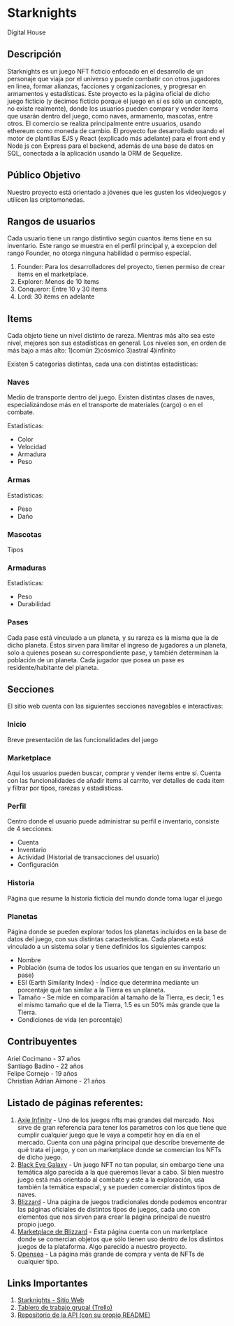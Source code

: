 # Starknights
Digital House

## Descripción
Starknights es un juego NFT ficticio enfocado en el desarrollo de un personaje que viaja por el universo y puede combatir con otros jugadores en linea, formar alianzas, facciones y organizaciones, y progresar en armamentos y estadísticas. Este proyecto es la página oficial de dicho juego ficticio (y decimos ficticio porque el juego en sí es sólo un concepto, no existe realmente), donde los usuarios pueden comprar y vender items que usarán dentro del juego, como naves, armamento, mascotas, entre otros. El comercio se realiza principalmente entre usuarios, usando ethereum como moneda de cambio. El proyecto fue desarrollado usando el motor de plantillas EJS y React (explicado más adelante) para el front end y Node js con Express para el backend, además de una base de datos en SQL, conectada a la aplicación usando la ORM de Sequelize.

## Público Objetivo
Nuestro proyecto está orientado a jóvenes que les gusten los videojuegos y utilicen las criptomonedas.

## Rangos de usuarios
Cada usuario tiene un rango distintivo según cuantos items tiene en su inventario. Este rango se muestra en el perfil principal y, a excepcion del rango Founder, no otorga ninguna habilidad o permiso especial.

1) Founder: Para los desarrolladores del proyecto, tienen permiso de crear items en el marketplace.
2) Explorer: Menos de 10 items
3) Conqueror: Entre 10 y 30 items
4) Lord: 30 items en adelante

## Items
Cada objeto tiene un nivel distinto de rareza. Mientras más alto sea este nivel, mejores son sus estadísticas en general. Los niveles son, en orden de más bajo a más alto:
1)común
2)cósmico
3)astral
4)infinito

Existen 5 categorías distintas, cada una con distintas estadísticas:

### Naves
Medio de transporte dentro del juego. Existen distintas clases de naves, especializándose más en el transporte de materiales (cargo) o en el combate.

Estadisticas:
- Color
- Velocidad
- Armadura
- Peso

### Armas
Estadísticas:
- Peso
- Daño

### Mascotas
Tipos

### Armaduras
Estadísticas:
- Peso
- Durabilidad

### Pases
Cada pase está vinculado a un planeta, y su rareza es la misma que la de dicho planeta. Éstos sirven para limitar el ingreso de jugadores a un planeta, solo a quienes posean su correspondiente pase, y también determinan la población de un planeta. Cada jugador que posea un pase es residente/habitante del planeta.

## Secciones
El sitio web cuenta con las siguientes secciones navegables e interactivas:

### Inicio
Breve presentación de las funcionalidades del juego

### Marketplace
Aquí los usuarios pueden buscar, comprar y vender items entre sí. Cuenta con las funcionalidades de añadir items al carrito, ver detalles de cada item y filtrar por tipos, rarezas y estadísticas.

### Perfil
Centro donde el usuario puede administrar su perfil e inventario, consiste de 4 secciones:

- Cuenta
- Inventario
- Actividad (Historial de transacciones del usuario)
- Configuración

### Historia
Página que resume la historia ficticia del mundo donde toma lugar el juego

### Planetas
Página donde se pueden explorar todos los planetas incluidos en la base de datos del juego, con sus distintas características. Cada planeta está vinculado a un sistema solar y tiene definidos los siguientes campos:

- Nombre
- Población (suma de todos los usuarios que tengan en su inventario un pase)
- ESI (Earth Similarity Index) - Índice que determina mediante un porcentaje qué tan similar a la Tierra es un planeta.
- Tamaño - Se mide en comparación al tamaño de la Tierra, es decir, 1 es el mismo tamaño que el de la Tierra, 1.5 es un 50% más grande que la Tierra.
- Condiciones de vida (en porcentaje)

## Contribuyentes
Ariel Cocimano - 37 años<br/>
Santiago Badino - 22 años<br/>
Felipe Cornejo - 19 años<br/>
Christian Adrian Aimone - 21 años


## Listado de páginas referentes:
1) [Axie Infinity](https://www.axieinfinity.com) - Uno de los juegos nfts mas grandes del mercado. Nos sirve de gran referencia para tener los parametros con los que tiene que cumplir cualquier juego que le vaya a competir hoy en día en el mercado. Cuenta con una página principal que describe brevemente de qué trata el juego, y con un marketplace donde se comercian los NFTs de dicho juego.
2) [Black Eye Galaxy](https://explore.blackeyegalaxy.space) - Un juego NFT no tan popular, sin embargo tiene una temática algo parecida a la que queremos llevar a cabo. Si bien nuestro juego está más orientado al combate y este a la exploración, usa también la temática espacial, y se pueden comerciar distintos tipos de naves.
3) [Blizzard](https://www.blizzard.com) - Una página de juegos tradicionales donde podemos encontrar las páginas oficiales de distintos tipos de juegos, cada uno con elementos que nos sirven para crear la página principal de nuestro propio juego.
4) [Marketplace de Blizzard](https://us.shop.battle.net/es-es) - Ésta página cuenta con un marketplace donde se comercian objetos que sólo tienen uso dentro de los distintos juegos de la plataforma. Algo parecido a nuestro proyecto.
5) [Opensea](https://www.opensea.io) - La página más grande de compra y venta de NFTs de cualquier tipo.


## Links Importantes
1) [Starknights - Sitio Web](https://starknights.herokuapp.com)
2) [Tablero de trabajo grupal (Trello)](https://trello.com/b/0aEn9SYd/proyecto-grupal)
3) [Repositorio de la API (con su propio README)](https://github.com/felipecornejo1/starknights-api)